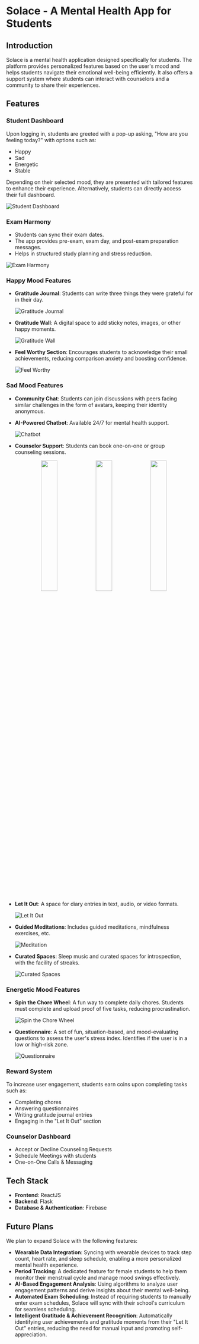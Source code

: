 # Solace - A Mental Health App for Students

## Introduction

Solace is a mental health application designed specifically for students. The platform provides personalized features based on the user's mood and helps students navigate their emotional well-being efficiently. It also offers a support system where students can interact with counselors and a community to share their experiences.

## Features

### Student Dashboard

Upon logging in, students are greeted with a pop-up asking, "How are you feeling today?" with options such as:

- Happy
- Sad
- Energetic
- Stable

Depending on their selected mood, they are presented with tailored features to enhance their experience. Alternatively, students can directly access their full dashboard.

![Student Dashboard](public/login.png)

### Exam Harmony

- Students can sync their exam dates.
- The app provides pre-exam, exam day, and post-exam preparation messages.
- Helps in structured study planning and stress reduction.

![Exam Harmony](public/exam-harmony.png)

### Happy Mood Features

- **Gratitude Journal**: Students can write three things they were grateful for in their day.
  
  ![Gratitude Journal](public/gratitude-journal.png)
  
- **Gratitude Wall**: A digital space to add sticky notes, images, or other happy moments.
  
  ![Gratitude Wall](public/gratitude-wall.png)
  
- **Feel Worthy Section**: Encourages students to acknowledge their small achievements, reducing comparison anxiety and boosting confidence.
  
  ![Feel Worthy](public/feel-worthy.png)

### Sad Mood Features

- **Community Chat**: Students can join discussions with peers facing similar challenges in the form of avatars, keeping their identity anonymous.
- **AI-Powered Chatbot**: Available 24/7 for mental health support.

  ![Chatbot](public/chatbot.png)
  
- **Counselor Support**: Students can book one-on-one or group counseling sessions.

  <div align="center">
    <img src="public/reason.png" width="30%">
    <img src="public/group-ind.png" width="30%">
    <img src="public/counsellor-selection.png" width="30%">
  </div>

- **Let It Out**: A space for diary entries in text, audio, or video formats.
  
  ![Let It Out](public/let-it-out.png)
  
- **Guided Meditations**: Includes guided meditations, mindfulness exercises, etc.
  
  ![Meditation](public/meditation.png)
  
- **Curated Spaces**: Sleep music and curated spaces for introspection, with the facility of streaks.
  
  ![Curated Spaces](public/curated.png)

### Energetic Mood Features

- **Spin the Chore Wheel**: A fun way to complete daily chores. Students must complete and upload proof of five tasks, reducing procrastination.
  
  ![Spin the Chore Wheel](public/spin.png)
  
- **Questionnaire**: A set of fun, situation-based, and mood-evaluating questions to assess the user's stress index. Identifies if the user is in a low or high-risk zone.
  
  ![Questionnaire](public/questionnaire.png)

### Reward System

To increase user engagement, students earn coins upon completing tasks such as:

- Completing chores
- Answering questionnaires
- Writing gratitude journal entries
- Engaging in the "Let It Out" section

### Counselor Dashboard

- Accept or Decline Counseling Requests
- Schedule Meetings with students
- One-on-One Calls & Messaging

## Tech Stack

- **Frontend**: ReactJS
- **Backend**: Flask
- **Database & Authentication**: Firebase

## Future Plans

We plan to expand Solace with the following features:

- **Wearable Data Integration**: Syncing with wearable devices to track step count, heart rate, and sleep schedule, enabling a more personalized mental health experience.
- **Period Tracking**: A dedicated feature for female students to help them monitor their menstrual cycle and manage mood swings effectively.
- **AI-Based Engagement Analysis**: Using algorithms to analyze user engagement patterns and derive insights about their mental well-being.
- **Automated Exam Scheduling**: Instead of requiring students to manually enter exam schedules, Solace will sync with their school's curriculum for seamless scheduling.
- **Intelligent Gratitude & Achievement Recognition**: Automatically identifying user achievements and gratitude moments from their "Let It Out" entries, reducing the need for manual input and promoting self-appreciation.
